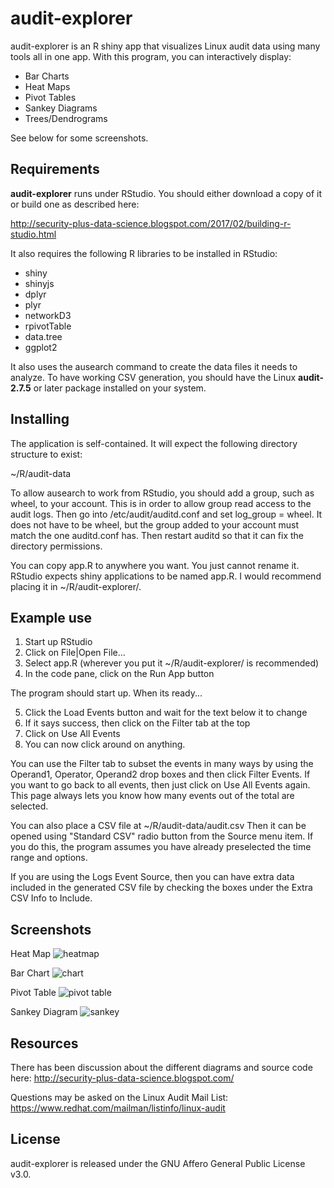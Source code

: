 # audit-explorer

audit-explorer is an R shiny app that visualizes Linux audit data using many
tools all in one app. With this program, you can interactively display:
* Bar Charts
* Heat Maps
* Pivot Tables
* Sankey Diagrams
* Trees/Dendrograms

See below for some screenshots.

## Requirements

**audit-explorer** runs under RStudio. You should either download a copy of it
or build one as described here:

http://security-plus-data-science.blogspot.com/2017/02/building-r-studio.html

It also requires the following R libraries to be installed in RStudio:

* shiny
* shinyjs
* dplyr
* plyr
* networkD3
* rpivotTable
* data.tree
* ggplot2

It also uses the ausearch command to create the data files it needs to analyze.
To have working CSV generation, you should have the Linux **audit-2.7.5** or later
package installed on your system.


## Installing

The application is self-contained. It will expect the following directory structure to exist:

~/R/audit-data

To allow ausearch to work from RStudio, you should add a group, such as wheel,
to your account. This is in order to allow group read access to the audit logs.
Then go into /etc/audit/auditd.conf and set log_group = wheel. It does not have
to be wheel, but the group added to your account must match the one auditd.conf
has. Then restart auditd so that it can fix the directory permissions.

You can copy app.R to anywhere you want. You just cannot rename it. RStudio
expects shiny applications to be named app.R. I would recommend placing it
in ~/R/audit-explorer/.


## Example use

1) Start up RStudio
2) Click on File|Open File...
3) Select app.R (wherever you put it ~/R/audit-explorer/ is recommended)
4) In the code pane, click on the Run App button

The program should start up. When its ready...

5) Click the Load Events button and wait for the text below it to change
6) If it says success, then click on the Filter tab at the top
7) Click on Use All Events
8) You can now click around on anything.

You can use the Filter tab to subset the events in many ways by using the
Operand1, Operator, Operand2 drop boxes and then click Filter Events. If you
want to go back to all events, then just click on Use All Events again. This
page always lets you know how many events out of the total are selected.

You can also place a CSV file at ~/R/audit-data/audit.csv
Then it can be opened using "Standard CSV" radio button from the Source menu
item. If you do this, the program assumes you have already preselected the time
range and options.

If you are using the Logs Event Source, then you can have extra data included in
the generated CSV file by checking the boxes under the Extra CSV Info to Include.

## Screenshots
Heat Map
![heatmap](https://raw.githubusercontent.com/stevegrubb/audit-explorer/assets/images/heatmap.png)

Bar Chart
![chart](https://raw.githubusercontent.com/stevegrubb/audit-explorer/assets/images/chart.png)

Pivot Table
![pivot table](https://raw.githubusercontent.com/stevegrubb/audit-explorer/assets/images/pivot.png)

Sankey Diagram
![sankey](https://raw.githubusercontent.com/stevegrubb/audit-explorer/assets/images/sankey.png)

## Resources

There has been discussion about the different diagrams and source code here:
http://security-plus-data-science.blogspot.com/

Questions may be asked on the Linux Audit Mail List:
https://www.redhat.com/mailman/listinfo/linux-audit


## License

audit-explorer is released under the GNU Affero General Public License v3.0.
